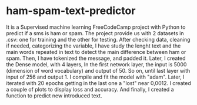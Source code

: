 # ham-spam-text-predictor
 It is a Supervised machine learning FreeCodeCamp project with Python to predict if a sms is ham or spam. The project provide us with 2 datasets in .csv: one for training and the other for testing. After checking data, cleaning if needed, categorizing the variable, I have study the lenght text and the main words repeated in text to detect the main difference between ham or spam. Then, I have tokenized the message, and padded it. Later, I created the Dense model, with 4 layers, In the first network layer, the input is 5000 (dimension of word vocabulary) and output of 50. So on, until last layer with input of 256 and output 1. I compile and fit the model with "adam". Later, I iterated with 20 epochs getting in the last one a "lost" near 0,0012. I created a couple of plots to display loss and accuracy. And finally, I created a function to predict new introduced text.

